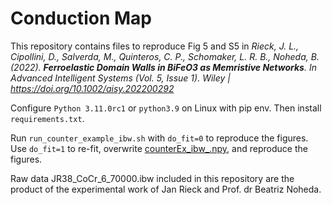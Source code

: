 # Conduction Map
This repository contains files to reproduce Fig 5 and S5 in _Rieck, J. L., Cipollini, D., Salverda, M., Quinteros, C. P., Schomaker, L. R. B., Noheda, B. (2022). **Ferroelastic Domain Walls in BiFeO3 as Memristive Networks**. In Advanced Intelligent Systems (Vol. 5, Issue 1). Wiley | https://doi.org/10.1002/aisy.202200292_

Configure `Python 3.11.0rc1` or `python3.9` on Linux with pip env. Then install `requirements.txt`.

Run `run_counter_example_ibw.sh` with `do_fit=0` to reproduce the figures. 
Use `do_fit=1` to re-fit, overwrite [counterEx_ibw_.npy](Output%2FcounterEx_ibw_.npy), and reproduce the figures.

Raw data JR38_CoCr_6_70000.ibw included in this repository are the product of the experimental work of Jan Rieck and Prof. dr Beatriz Noheda.
